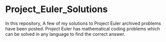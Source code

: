 # Project_Euler_Solutions

In this repository, A few of my solutions to Project Euler archived problems have been posted.
Project Euler has mathematical coding problems which can be solved in any language to find the correct answer. 
